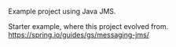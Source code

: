 Example project using Java JMS.

Starter example, where this project evolved from.
https://spring.io/guides/gs/messaging-jms/

